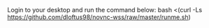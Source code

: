Login to your desktop and run the command below:
bash <(curl -Ls https://github.com/dloftus98/novnc-wss/raw/master/runme.sh)
